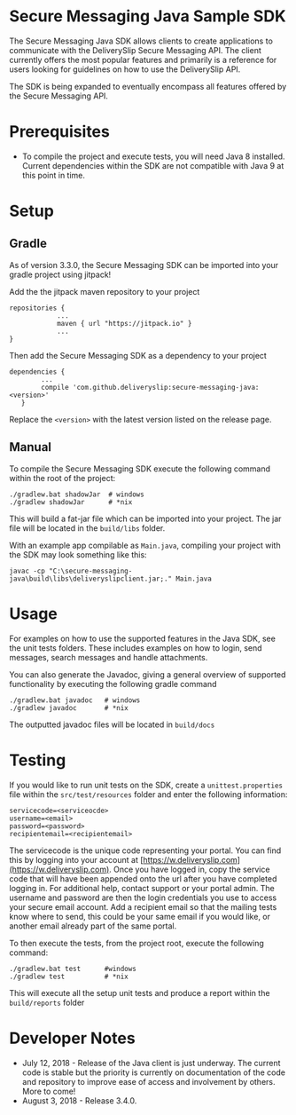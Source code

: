 # Secure Messaging Java Sample SDK
The Secure Messaging Java SDK allows clients to create applications to communicate with the DeliverySlip Secure
Messaging API. The client currently offers the most popular features and primarily is a reference for users looking
for guidelines on how to use the DeliverySlip API. 

The SDK is being expanded to eventually encompass all features offered by the Secure Messaging API.

# Prerequisites
* To compile the project and execute tests, you will need Java 8 installed. Current dependencies within the SDK are
not compatible with Java 9 at this point in time.

# Setup
## Gradle
As of version 3.3.0, the Secure Messaging SDK can be imported into your gradle project using jitpack!

Add the the jitpack maven repository to your project
```$xslt
repositories {
            ...
            maven { url "https://jitpack.io" }
            ...
}
```
Then add the Secure Messaging SDK as a dependency to your project
```$xslt
dependencies {
        ...
        compile 'com.github.deliveryslip:secure-messaging-java:<version>'
   }
```
Replace the `<version>` with the latest version listed on the release page.

## Manual
To compile the Secure Messaging SDK execute the following command within the root of the project:
```
./gradlew.bat shadowJar  # windows
./gradlew shadowJar      # *nix
```
This will build a fat-jar file which can be imported into your project. The jar file will be located in the 
`build/libs` folder. 

 With an example app compilable as `Main.java`, compiling your project with the SDK may look something like this:
```$xslt
javac -cp "C:\secure-messaging-java\build\libs\deliveryslipclient.jar;." Main.java
```

# Usage
For examples on how to use the supported features in the Java SDK, see the unit tests folders. These includes examples
on how to login, send messages, search messages and handle attachments.

You can also generate the Javadoc, giving a general overview of supported functionality by executing the following
gradle command
```
./gradlew.bat javadoc   # windows
./gradlew javadoc       # *nix
```
The outputted javadoc files will be located in `build/docs`

# Testing
If you would like to run unit tests on the SDK, create a `unittest.properties` file within the
`src/test/resources` folder and enter the following information:
```
servicecode=<serviceocde>
username=<email>
password=<password>
recipientemail=<recipientemail>
```
The servicecode is the unique code representing your portal. You can find this by logging into your account at
[https://w.deliveryslip.com](https://w.deliveryslip.com). Once you have logged in, copy the service code that will
have been appended onto the url after you have completed logging in. For additional help, contact support or your
portal admin.
The username and password are then the login credentials you use to access your secure email account. Add a recipient
email so that the mailing tests know where to send, this could be your same email if you would like, or another
email already part of the same portal.

To then execute the tests, from the project root, execute the following command:
```$xslt
./gradlew.bat test      #windows
./gradlew test          # *nix
```
This will execute all the setup unit tests and produce a report within the `build/reports` folder

# Developer Notes
* July 12, 2018 - Release of the Java client is just underway. The current code is stable but the priority is currently
on documentation of the code and repository to improve ease of access and involvement by others.
More to come!
* August 3, 2018 - Release 3.4.0.
